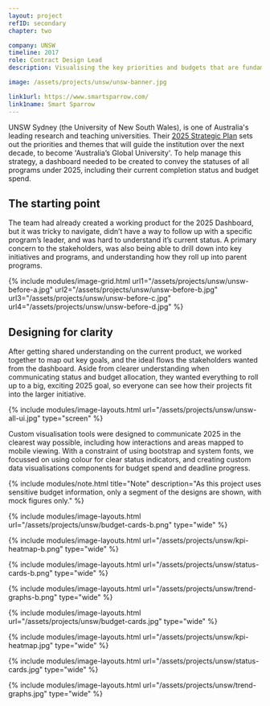 ```yaml
---
layout: project
refID: secondary
chapter: two

company: UNSW
timeline: 2017
role: Contract Design Lead
description: Visualising the key priorities and budgets that are fundamental to the UNSW 2025 strategy

image: /assets/projects/unsw/unsw-banner.jpg

link1url: https://www.smartsparrow.com/
link1name: Smart Sparrow
---
```


UNSW Sydney (the University of New South Wales), is one of Australia's leading research and teaching universities. Their [2025 Strategic Plan](https://www.2025.unsw.edu.au/) sets out the priorities and themes that will guide the institution over the next decade, to become 'Australia’s Global University'. To help manage this strategy, a dashboard needed to be created to convey the statuses of all programs under 2025, including their current completion status and budget spend.

## The starting point

The team had already created a working product for the 2025 Dashboard, but it was tricky to navigate, didn’t have a way to follow up with a specific program’s leader, and was hard to understand it’s current status. A primary concern to the stakeholders, was also being able to drill down into key initiatives and programs, and understanding how they roll up into parent programs.

{% include modules/image-grid.html url1="/assets/projects/unsw/unsw-before-a.jpg" url2="/assets/projects/unsw/unsw-before-b.jpg" url3="/assets/projects/unsw/unsw-before-c.jpg" url4="/assets/projects/unsw/unsw-before-d.jpg" %}

## Designing for clarity

After getting shared understanding on the current product, we worked together to map out key goals, and the ideal flows the stakeholders wanted from the dashboard. Aside from clearer understanding when communicating status and budget allocation, they wanted everything to roll up to a big, exciting 2025 goal, so everyone can see how their projects fit into the larger initiative.

{% include modules/image-layouts.html url="/assets/projects/unsw/unsw-all-ui.jpg" type="screen" %}

Custom visualisation tools were designed to communicate 2025 in the clearest way possible, including how interactions and areas mapped to mobile viewing. With a constraint of using bootstrap and system fonts, we focussed on using colour for clear status indicators, and creating custom data visualisations components for budget spend and deadline progress.

{% include modules/note.html title="Note" description="As this project uses sensitive budget information, only a segment of the designs are shown, with mock figures only." %}

{% include modules/image-layouts.html url="/assets/projects/unsw/budget-cards-b.png" type="wide" %}

{% include modules/image-layouts.html url="/assets/projects/unsw/kpi-heatmap-b.png" type="wide" %}

{% include modules/image-layouts.html url="/assets/projects/unsw/status-cards-b.png" type="wide" %}

{% include modules/image-layouts.html url="/assets/projects/unsw/trend-graphs-b.png" type="wide" %}

{% include modules/image-layouts.html url="/assets/projects/unsw/budget-cards.jpg" type="wide" %}

{% include modules/image-layouts.html url="/assets/projects/unsw/kpi-heatmap.jpg" type="wide" %}

{% include modules/image-layouts.html url="/assets/projects/unsw/status-cards.jpg" type="wide" %}

{% include modules/image-layouts.html url="/assets/projects/unsw/trend-graphs.jpg" type="wide" %}
